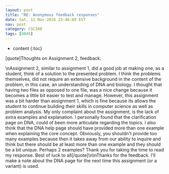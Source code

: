 ```yaml
---
layout: post
title: "RE: Anonymous feedback responses"
date: Sat, 12 Nov 2016 23:46:09 EST
nav: post
category: CSC108
tags: [4045]
---
```


* content
{:toc}

[quote]Thoughts on Assignment 2, feedback:
<!-- more -->
<p>\nAssignment 2, similar to assignment 1, did a good job at making one, as a student, think of a solution to the presented problem. I think the problems themselves, did not require an extensive background in the content of the problem, in this case, an understanding of DNA and biology. I thought that having two files as opposed to one file, was a nice change because it becomes a little bit easier to test and manage. However, this assignment was a bit harder than assignment 1, which is fine because its allows the student to continue building their skills in computer science as well as problem analysis. My only complaint about the assignment, is the lack of extra examples and explanation. I personally found that the clarification page on DNA, could of been more articulate regarding the topics. I also think that the DNA help page should have provided more than one example when explaining the core concept. Obviously, you shouldn't provide too many examples because then it takes away from our ability to inquire and think but there should be at least more than one example and they should be a bit unique. Perhaps 2 examples? Thank you for taking the time to read my response.  Best of luck to all[/quote]\n\nThanks for the feedback. I'll make a note about the DNA page for the next time this assignment (or a variant) is used.</p>
